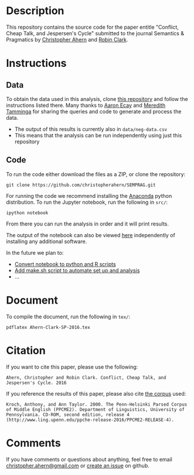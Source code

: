 # Description

This repository contains the source code for the paper entitle 
"Conflict, Cheap Talk, and Jespersen's Cycle" submitted to the journal
Semantics & Pragmatics by [Christopher Ahern](http://christopherahern.github.io/)
 and [Robin Clark](http://www.ling.upenn.edu/~rclark/Site/Welcome.html).


# Instructions

## Data

To obtain the data used in this analysis, clone 
[this repository](https://github.com/christopherahern/digs15-negative-priming.git)
and follow the instructions listed there. Many thanks to 
[Aaron Ecay](http://aaronecay.com/) and
[Meredith Tamminga](http://meredithtamminga.com/) for sharing the queries and code 
to generate and process the data.

* The output of this results is currently also in `data/neg-data.csv`
* This means that the analysis can be run independently using just this repository

## Code

To run the code either download the files as a ZIP, or clone the repository:

    git clone https://github.com/christopherahern/SEMPRAG.git

For running the code we recommend installing the [Anaconda](https://www.continuum.io/downloads)
python distribution. To run the Jupyter notebook, run the following in `src/`:

    ipython notebook

From there you can run the analysis in order and it will print results. 

The output of the notebook can also be viewed [here](http://nbviewer.jupyter.org/github/christopherahern/SEMPRAG/blob/master/src/Ahern-Clark-SP-2016-Appendix.ipynb) independently of installing any additional software. 

In the future we plan to:
* [Convert notebook to python and R scripts](https://github.com/christopherahern/SEMPRAG/issues/1)
* [Add make.sh script to automate set up and analysis](https://github.com/christopherahern/SEMPRAG/issues/2) 
* ...


# Document

To compile the document, run the following in `tex/`:

    pdflatex Ahern-Clark-SP-2016.tex

# Citation

If you want to cite this paper, please use the following:

	Ahern, Christopher and Robin Clark. Conflict, Cheap Talk, and Jespersen's Cycle. 2016

If you reference the results of this paper, please also cite [the corpus](https://www.ling.upenn.edu/hist-corpora/citing-corpora.html)
 used:

	Kroch, Anthony, and Ann Taylor. 2000. The Penn-Helsinki Parsed Corpus of Middle English (PPCME2). Department of Linguistics, University of Pennsylvania. CD-ROM, second edition, release 4 (http://www.ling.upenn.edu/ppche-release-2016/PPCME2-RELEASE-4). 

# Comments

If you have comments or questions about anything, feel free to email christopher.ahern@gmail.com 
or [create an issue](https://github.com/christopherahern/SEMPRAG/issues) on github.
